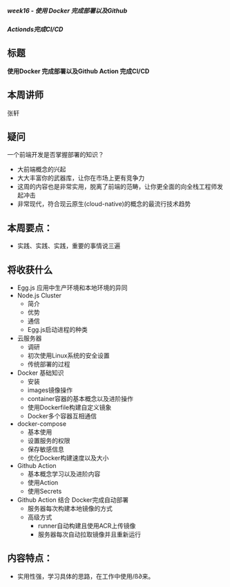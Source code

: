 ##### week16 - 使用 Docker 完成部署以及Github

##### Actionds完成CI/CD

## 标题

**使用Docker 完成部署以及Github Action 完成CI/CD**

## 本周讲师

张轩

## 疑问

一个前端开发是否掌握部署的知识？

* 大前端概念的兴起
* 大大丰富你的武器库，让你在市场上更有竞争力
* 这周的内容也是非常实用，脱离了前端的范畴，让你更全面的向全栈工程师发起冲击
* 非常现代，符合现云原生(cloud-native)的概念的最流行技术趋势

## 本周要点：

* 实践、实践、实践，重要的事情说三遍

## 将收获什么

* Egg.js 应用中生产环境和本地环境的异同
* Node.js Cluster
  * 简介
  * 优势
  * 通信
  * Egg.js启动进程的种类
* 云服务器
  * 调研
  * 初次使用Linux系统的安全设置
  * 传统部署的过程
* Docker 基础知识
  * 安装
  * images镜像操作
  * container容器的基本概念以及进阶操作
  * 使用Dockerfile构建自定义镜象
  * Docker多个容器互相通信
* docker-compose
  * 基本使用
  * 设置服务的权限
  * 保存敏感信息
  * 优化Docker构建速度以及大小
* Github Action
  * 基本概念学习以及进阶内容
  * 使用Action
  * 使用Secrets
* Github Action 结合 Docker完成自动部署
  * 服务器每次构建本地镜像的方式
  * 高级方式
    * runner自动构建且使用ACR上传镜像
    * 服务器每次自动拉取镜像并且重新运行


## 内容特点：

* 实用性强，学习具体的思路，在工作中使用/ß∂来。
